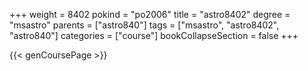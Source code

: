 +++
weight = 8402
pokind = "po2006"
title = "astro8402"
degree = "msastro"
parents = ["astro840"]
tags = ["msastro", "astro8402", "astro840"]
categories = ["course"]
bookCollapseSection = false
+++

{{< genCoursePage >}}
